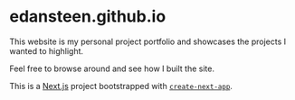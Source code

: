 # edansteen.github.io

This website is my personal project portfolio and showcases the projects I wanted to highlight.

Feel free to browse around and see how I built the site.

This is a [Next.js](https://nextjs.org) project bootstrapped with [`create-next-app`](https://nextjs.org/docs/app/api-reference/cli/create-next-app).
